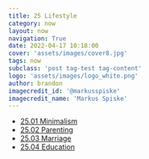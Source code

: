 ```yaml
---
title: 25 Lifestyle
category: now
layout: now
navigation: True
date: 2022-04-17 10:18:00
cover: 'assets/images/cover8.jpg'
tags: now
subclass: 'post tag-test tag-content'
logo: 'assets/images/logo_white.png'
author: brandon
imagecredit_id: '@markusspiske'
imagecredit_name: 'Markus Spiske'
---
```

- <a href="{{ site.baseurl }}notes/25.01-Minimalism">25.01 Minimalism</a>
- <a href="{{ site.baseurl }}notes/25.02-Parenting">25.02 Parenting</a>
- <a href="{{ site.baseurl }}notes/25.03-Marriage">25.03 Marriage</a>
- <a href="{{ site.baseurl }}notes/25.04-Education">25.04 Education</a>